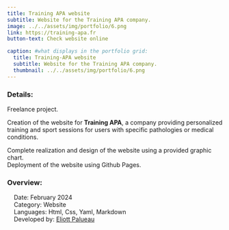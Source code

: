 ```yaml
---
title: Training APA website
subtitle: Website for the Training APA company.
image: ../../assets/img/portfolio/6.png
link: https://training-apa.fr
button-text: Check website online

caption: #what displays in the portfolio grid:
  title: Training-APA website
  subtitle: Website for the Training APA company.
  thumbnail: ../../assets/img/portfolio/6.png
---
```

### Details: 
Freelance project.  

Creation of the website for **Training APA**, a company providing personalized training and sport sessions for users with specific pathologies or medical conditions.  

Complete realization and design of the website using a provided graphic chart.  
Deployment of the website using Github Pages.


### Overview:  
&nbsp;&nbsp;&nbsp;&nbsp;Date: February 2024  
&nbsp;&nbsp;&nbsp;&nbsp;Category: Website  
&nbsp;&nbsp;&nbsp;&nbsp;Languages: Html, Css, Yaml, Markdown  
&nbsp;&nbsp;&nbsp;&nbsp;Developed by: [Eliott Palueau](https://github.com/EliottPal)  

